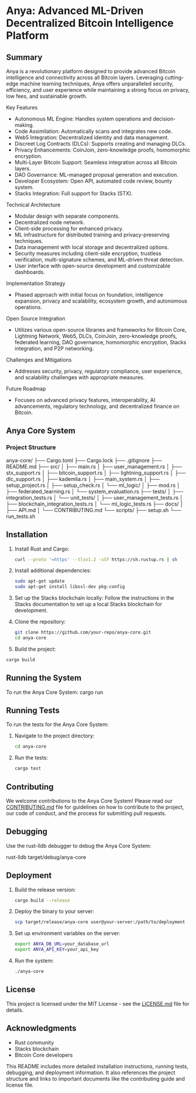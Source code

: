 # Anya: Advanced ML-Driven Decentralized Bitcoin Intelligence Platform

## Summary

Anya is a revolutionary platform designed to provide advanced Bitcoin intelligence and connectivity across all Bitcoin layers. Leveraging cutting-edge machine learning techniques, Anya offers unparalleled security, efficiency, and user experience while maintaining a strong focus on privacy, low fees, and sustainable growth.

Key Features

* Autonomous ML Engine: Handles system operations and decision-making.
* Code Assimilation: Automatically scans and integrates new code.
* Web5 Integration: Decentralized identity and data management.
* Discreet Log Contracts (DLCs): Supports creating and managing DLCs.
* Privacy Enhancements: CoinJoin, zero-knowledge proofs, homomorphic encryption.
* Multi-Layer Bitcoin Support: Seamless integration across all Bitcoin layers.
* DAO Governance: ML-managed proposal generation and execution.
* Developer Ecosystem: Open API, automated code review, bounty system.
* Stacks Integration: Full support for Stacks (STX).

Technical Architecture

* Modular design with separate components.
* Decentralized node network.
* Client-side processing for enhanced privacy.
* ML infrastructure for distributed training and privacy-preserving techniques.
* Data management with local storage and decentralized options.
* Security measures including client-side encryption, trustless verification, multi-signature schemes, and ML-driven threat detection.
* User interface with open-source development and customizable dashboards.

Implementation Strategy

* Phased approach with initial focus on foundation, intelligence expansion, privacy and scalability, ecosystem growth, and autonomous operations.

Open Source Integration

* Utilizes various open-source libraries and frameworks for Bitcoin Core, Lightning Network, Web5, DLCs, CoinJoin, zero-knowledge proofs, federated learning, DAO governance, homomorphic encryption, Stacks integration, and P2P networking.

Challenges and Mitigations

* Addresses security, privacy, regulatory compliance, user experience, and scalability challenges with appropriate measures.

Future Roadmap

* Focuses on advanced privacy features, interoperability, AI advancements, regulatory technology, and decentralized finance on Bitcoin.

## Anya Core System

### Project Structure

anya-core/
├── Cargo.toml
├── Cargo.lock
├── .gitignore
├── README.md
├── src/
│   ├── main.rs
│   ├── user_management.rs
│   ├── stx_support.rs
│   ├── bitcoin_support.rs
│   ├── lightning_support.rs
│   ├── dlc_support.rs
│   ├── kademlia.rs
│   ├── main_system.rs
│   ├── setup_project.rs
│   ├── setup_check.rs
│   └── ml_logic/
│       ├── mod.rs
│       ├── federated_learning.rs
│       └── system_evaluation.rs
├── tests/
│   ├── integration_tests.rs
│   └── unit_tests/
│       ├── user_management_tests.rs
│       ├── blockchain_integration_tests.rs
│       └── ml_logic_tests.rs
├── docs/
│   ├── API.md
│   └── CONTRIBUTING.md
└── scripts/
    ├── setup.sh
    └── run_tests.sh

## Installation

1. Install Rust and Cargo:

   ```bash
   curl --proto '=https' --tlsv1.2 -sSf https://sh.rustup.rs | sh
   ```

2. Install additional dependencies:

   ```bash
   sudo apt-get update
   sudo apt-get install libssl-dev pkg-config
   ```

3. Set up the Stacks blockchain locally:
   Follow the instructions in the Stacks documentation to set up a local Stacks blockchain for development.

4. Clone the repository:

   ```bash
   git clone https://github.com/your-repo/anya-core.git
   cd anya-core
   ```

5. Build the project:

```bash
cargo build
```

## Running the System

To run the Anya Core System: cargo run

## Running Tests

To run the tests for the Anya Core System:

1. Navigate to the project directory:

   ```bash
   cd anya-core
   ```

2. Run the tests:

   ```bash
   cargo test
   ```

## Contributing

We welcome contributions to the Anya Core System! Please read our [CONTRIBUTING.md](docs/CONTRIBUTING.md) file for guidelines on how to contribute to the project, our code of conduct, and the process for submitting pull requests.

## Debugging

Use the rust-lldb debugger to debug the Anya Core System:

rust-lldb target/debug/anya-core

## Deployment

1. Build the release version:

   ```bash
   cargo build --release
   ```

2. Deploy the binary to your server:

   ```bash
   scp target/release/anya-core user@your-server:/path/to/deployment
   ```

3. Set up environment variables on the server:

   ```bash
   export ANYA_DB_URL=your_database_url
   export ANYA_API_KEY=your_api_key
   ```

4. Run the system:

   ```bash
   ./anya-core
   ```

## License

This project is licensed under the MIT License - see the [LICENSE.md](LICENSE.md) file for details.

## Acknowledgments

* Rust community
* Stacks blockchain
* Bitcoin Core developers

This README includes more detailed installation instructions, running tests, debugging, and deployment information. It also references the project structure and links to important documents like the contributing guide and license file.
